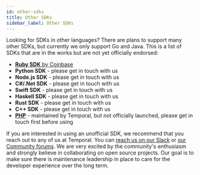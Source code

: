 ```yaml
---
id: other-sdks
title: Other SDKs
sidebar_label: Other SDKs
---
```


Looking for SDKs in other languages? There are plans to support many other SDKs, but currently we only support Go and Java. This is a list of SDKs that are in the works but are not yet officially endorsed:

- [**Ruby SDK** by Coinbase](https://github.com/coinbase/temporal-ruby)
- **Python SDK** - please get in touch with us
- **Node.js SDK** - please get in touch with us
- **C#/.Net SDK** - please get in touch with us
- **Swift SDK** - please get in touch with us
- **Haskell SDK** - please get in touch with us
- **Rust SDK** - please get in touch with us
- **C++ SDK** - please get in touch with us
- [**PHP**](https://github.com/temporalio/php-sdk) - maintained by Temporal, but not officially launched, please get in touch first before using

If you are interested in using an unofficial SDK, we recommend that you reach out to any of us at Temporal. You can [reach us on our Slack](https://www.theguardian.com/technology/blog/2014/jul/23/subtweeting-what-is-it-and-how-to-do-it-well) or [our Community forums](https://community.temporal.io/). We are very excited by the community's enthusiasm and strongly believe in collaborating on open source projects. Our goal is to make sure there is maintenance leadership in place to care for the developer experience over the long term.
